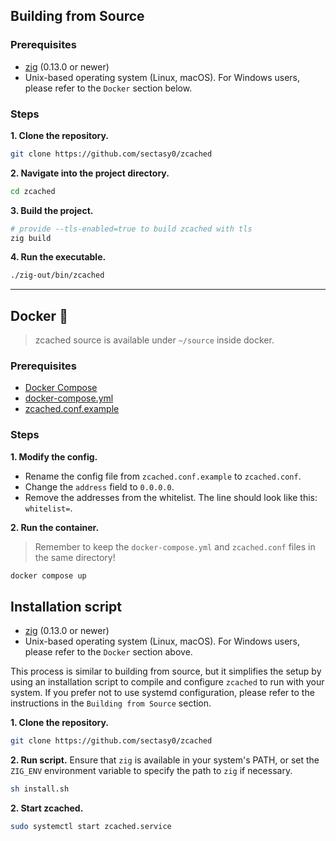 ## Building from Source
### Prerequisites
- [zig](https://ziglang.org/download/) (0.13.0 or newer)
- Unix-based operating system (Linux, macOS). For Windows users, please refer to the `Docker` section below.

### Steps
**1. Clone the repository.**
```bash
git clone https://github.com/sectasy0/zcached
```
**2. Navigate into the project directory.**
```bash
cd zcached
```
**3. Build the project.**
```bash
# provide --tls-enabled=true to build zcached with tls
zig build
```
**4. Run the executable.**
```bash
./zig-out/bin/zcached
```
---

## Docker 🐳
> zcached source is available under `~/source` inside docker.

### Prerequisites
- [Docker Compose](https://docs.docker.com/compose/install/)
- [docker-compose.yml](https://github.com/sectasy0/zcached/raw/master/docker-compose.yml)
- [zcached.conf.example](https://github.com/sectasy0/zcached/raw/master/zcached.conf.example)

### Steps
**1. Modify the config.**
- Rename the config file from `zcached.conf.example` to `zcached.conf`.
- Change the `address` field to `0.0.0.0`.
- Remove the addresses from the whitelist. The line should look like this: `whitelist=`.

**2. Run the container.**
> Remember to keep the `docker-compose.yml` and `zcached.conf` files in the same directory!
```bash
docker compose up
```

## Installation script

- [zig](https://ziglang.org/download/) (0.13.0 or newer)
- Unix-based operating system (Linux, macOS). For Windows users, please refer to the `Docker` section above.

This process is similar to building from source, but it simplifies the setup by using an installation script to compile and configure `zcached` to run with your system. If you prefer not to use systemd configuration, please refer to the instructions in the `Building from Source` section.

**1. Clone the repository.**
```bash
git clone https://github.com/sectasy0/zcached
```
**2. Run script.**
Ensure that `zig` is available in your system's PATH, or set the `ZIG_ENV` environment variable to specify the path to `zig` if necessary.
```bash
sh install.sh
```
**2. Start zcached.**
```bash
sudo systemctl start zcached.service
```
